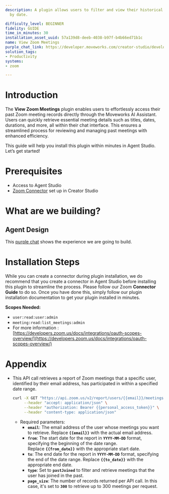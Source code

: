 ```yaml
---
description: A plugin allows users to filter and view their historical Zoom meetings
  by date.

difficulty_level: BEGINNER
fidelity: GUIDE
time_in_minutes: 30
installation_asset_uuid: 57a139d8-deeb-4038-b97f-b4b66ed71b1c
name: View Zoom Meetings
purple_chat_link: https://developer.moveworks.com/creator-studio/developer-tools/purple-chat/?conversation=%7B%22startTimestamp%22%3A%2211%3A43%2BAM%22%2C%22messages%22%3A%5B%7B%22parts%22%3A%5B%7B%22richText%22%3A%22Can+you+show+me+my+Zoom+meetings+from+last+month%3F%22%7D%5D%2C%22role%22%3A%22user%22%7D%2C%7B%22parts%22%3A%5B%7B%22richText%22%3A%22Fetching+your+Zoom+meetings+from+March+1%2C+2025%2C+to+April+1%2C+2025...%22%7D%5D%2C%22role%22%3A%22assistant%22%7D%2C%7B%22parts%22%3A%5B%7B%22richText%22%3A%22Here+are+your+past+Zoom+meetings%3A%22%7D%5D%2C%22role%22%3A%22assistant%22%7D%2C%7B%22parts%22%3A%5B%7B%22richText%22%3A%22%3Cp%3E1.+%3Cstrong%3ETeam+Sync%3C%2Fstrong%3E+-+March+5%2C+2025%2C+10%3A00+AM+%28Duration%3A+1+hour%29+%3Cbr%3E%5Cn2.+%3Cstrong%3EProject+Planning%3C%2Fstrong%3E+-+March+14%2C+2025%2C+2%3A00+PM+%28Duration%3A+45+minutes%29+%3Cbr%3E%5Cn3.+%3Cstrong%3EClient+Update%3C%2Fstrong%3E+-+March+20%2C+2025%2C+11%3A30+AM+%28Duration%3A+30+minutes%29%3C%2Fp%3E%22%7D%5D%2C%22role%22%3A%22assistant%22%7D%5D%7D
solution_tags:
- Productivity
systems:
- zoom

---
```

# Introduction

The **View Zoom Meetings** plugin enables users to effortlessly access their past Zoom meeting records directly through the Moveworks AI Assistant. Users can quickly retrieve essential meeting details such as titles, dates, durations, and more, all within their chat interface. This ensures a streamlined process for reviewing and managing past meetings with enhanced efficiency.

This guide will help you install this plugin within minutes in Agent Studio. Let’s get started!

# Prerequisites

- Access to Agent Studio
- [Zoom Connector](https://developer.moveworks.com/creator-studio/resources/connector/?id=zoom&commit_id=280a6873f0354f3c7bd834c823295c3af2fc7086) set up in Creator Studio

# What are we building?

## Agent Design

This [purple chat](https://developer.moveworks.com/creator-studio/developer-tools/purple-chat/?conversation=%7B%22startTimestamp%22%3A%2211%3A43%2BAM%22%2C%22messages%22%3A%5B%7B%22parts%22%3A%5B%7B%22richText%22%3A%22Can+you+show+me+my+Zoom+meetings+from+last+month%3F%22%7D%5D%2C%22role%22%3A%22user%22%7D%2C%7B%22parts%22%3A%5B%7B%22richText%22%3A%22Fetching+your+Zoom+meetings+from+March+1%2C+2025%2C+to+April+1%2C+2025...%22%7D%5D%2C%22role%22%3A%22assistant%22%7D%2C%7B%22parts%22%3A%5B%7B%22richText%22%3A%22Here+are+your+past+Zoom+meetings%3A%22%7D%5D%2C%22role%22%3A%22assistant%22%7D%2C%7B%22parts%22%3A%5B%7B%22richText%22%3A%22%3Cp%3E1.+%3Cstrong%3ETeam+Sync%3C%2Fstrong%3E+-+March+5%2C+2025%2C+10%3A00+AM+%28Duration%3A+1+hour%29+%3Cbr%3E%5Cn2.+%3Cstrong%3EProject+Planning%3C%2Fstrong%3E+-+March+14%2C+2025%2C+2%3A00+PM+%28Duration%3A+45+minutes%29+%3Cbr%3E%5Cn3.+%3Cstrong%3EClient+Update%3C%2Fstrong%3E+-+March+20%2C+2025%2C+11%3A30+AM+%28Duration%3A+30+minutes%29%3C%2Fp%3E%22%7D%5D%2C%22role%22%3A%22assistant%22%7D%5D%7D) shows the experience we are going to build.

# Installation Steps

While you can create a connector during plugin installation, we do recommend that you create a connector in Agent Studio before installing this plugin to streamline the process. Please follow our Zoom **Connector Guide** to do so. Once you have done this, simply follow our plugin installation documentation to get your plugin installed in minutes.

**Scopes Needed:**

- `user:read:user:admin`
- `meeting:read:list_meetings:admin`
- For more information : [https://developers.zoom.us/docs/integrations/oauth-scopes-overview/](https://developers.zoom.us/docs/integrations/oauth-scopes-overview/)

# Appendix

- This API call retrieves a report of Zoom meetings that a specific user, identified by their email address, has participated in within a specified date range.
    
    ```bash
    curl -X GET "https://api.zoom.us/v2/report/users/{{email}}/meetings?from={{from_date}}&to={{to_date}}&type=pastJoined&page_size=300" \
         --header "accept: application/json" \
         --header "authorization: Bearer {{personal_access_token}}" \
         --header "content-type: application/json"
    ```
    
    - Required parameters:
        - **`email`**: The email address of the user whose meetings you want to retrieve. Replace **`{{email}}`** with the actual email address.
        - **`from`**: The start date for the report in **`YYYY-MM-DD`** format, specifying the beginning of the date range. Replace **`{{from_date}}`** with the appropriate start date.
        - **`to`**: The end date for the report in **`YYYY-MM-DD`** format, specifying the end of the date range. Replace **`{{to_date}}`** with the appropriate end date.
        - **`type`**: Set to **`pastJoined`** to filter and retrieve meetings that the user has joined in the past.
        - **`page_size`**: The number of records returned per API call. In this case, it's set to **`300`** to retrieve up to 300 meetings per request.